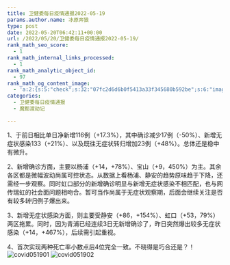 ```yaml
---
title: 卫健委每日疫情通报2022-05-19
params.author.name: 冰原奔狼
type: post
date: 2022-05-20T06:42:11+00:00
url: /2022/05/20/卫健委每日疫情通报2022-05-19/
rank_math_seo_score:
  - 1
rank_math_internal_links_processed:
  - 1
rank_math_analytic_object_id:
  - 97
rank_math_og_content_image:
  - 'a:2:{s:5:"check";s:32:"07fc2d6d6b0f5413a33f345680b592be";s:6:"images";a:0:{}}'
categories:
  - 卫健委每日疫情通报
  - 魔都渡劫记

---
```

1、于前日相比单日净新增116例（+17.3%），其中确诊减少17例（-50%）、新增无症状感染133（+21%）、以及既往无症状转归增加23例（+48%）。总体还是稳中有微升。

2、新增确诊方面，主要以杨浦（+14，+78%）、宝山（+9，450%）为主。其余各区都是微幅波动尚属可控状态。从数据上看杨浦、静安的趋势原味趋于下降，还需经一步观察。同时虹口部分的新增确诊明显与新增无症状感染不相匹配，也与网传瑞虹的社会面问题相吻合。暂可当作尚属于无症状观察期，后面会继续关注是否有较多转归例子爆出来。

3、新增无症状感染方面，则主要受静安（+86，+154%）、虹口（+53，79%）两区拖累。同时，因为青浦已经连续3日无新增确诊了，昨日突然爆出较多无症状感染（+14，+467%），后续需引起重视。

4、首次实现两种死亡率小数点后4位完全一致。不晓得是巧合还是？！
<img decoding="async" src="https://i0.wp.com/s2.loli.net/2022/05/20/pkdusG2ZtoyVaD4.jpg?w=640&#038;ssl=1" alt="covid051901" data-recalc-dims="1" />
<img decoding="async" src="https://i0.wp.com/s2.loli.net/2022/05/20/uY653PEOMn9yZKN.jpg?w=640&#038;ssl=1" alt="covid051902" data-recalc-dims="1" />

